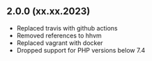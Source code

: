 ## 2.0.0 (xx.xx.2023)

- Replaced travis with github actions
- Removed references to hhvm
- Replaced vagrant with docker
- Dropped support for PHP versions below 7.4
